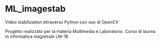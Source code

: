 # ML_imagestab
Video stabilization attraverso Python con uso di OpenCV

Progetto realizzato per la materia Multimedia e Laboratorio.
Corso di laurea in informatica magistrale LM-18